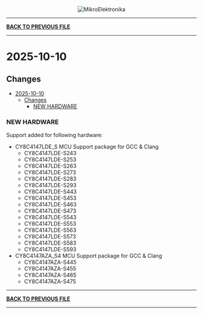 <p align="center">
  <img src="http://www.mikroe.com/img/designs/beta/logo_small.png?raw=true" alt="MikroElektronika"/>
</p>

---

**[BACK TO PREVIOUS FILE](../changelog.md)**

---

# 2025-10-10

## Changes

- [2025-10-10](#2025-10-10)
  - [Changes](#changes)
    - [NEW HARDWARE](#new-hardware)

### NEW HARDWARE

Support added for following hardware:

+ CY8C4147LDE_S MCU Support package for GCC & Clang
  + CY8C4147LDE-S243
  + CY8C4147LDE-S253
  + CY8C4147LDE-S263
  + CY8C4147LDE-S273
  + CY8C4147LDE-S283
  + CY8C4147LDE-S293
  + CY8C4147LDE-S443
  + CY8C4147LDE-S453
  + CY8C4147LDE-S463
  + CY8C4147LDE-S473
  + CY8C4147LDE-S543
  + CY8C4147LDE-S553
  + CY8C4147LDE-S563
  + CY8C4147LDE-S573
  + CY8C4147LDE-S583
  + CY8C4147LDE-S593
+ CY8C4147AZA_S4 MCU Support package for GCC & Clang
  + CY8C4147AZA-S445
  + CY8C4147AZA-S455
  + CY8C4147AZA-S465
  + CY8C4147AZA-S475

---

**[BACK TO PREVIOUS FILE](../changelog.md)**

---
